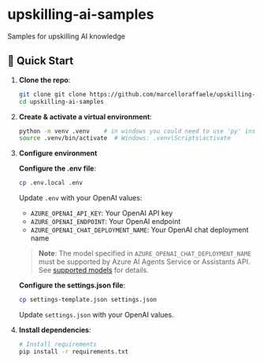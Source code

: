 # upskilling-ai-samples
Samples for upskilling AI knowledge


## 🚀 Quick Start

1. **Clone the repo**:
   ```bash
   git clone git clone https://github.com/marcelloraffaele/upskilling-ai-samples.git
   cd upskilling-ai-samples
   ```

2. **Create & activate a virtual environment**:
   ```bash
   python -m venv .venv    # in windows you could need to use 'py' instead of 'python'
   source .venv/bin/activate  # Windows: .venv\Scripts\activate
   ```

3. **Configure environment**

   **Configure the .env file**:
   ```bash
   cp .env.local .env
   ```
   Update `.env` with your OpenAI values:
   - `AZURE_OPENAI_API_KEY`: Your OpenAI API key
   - `AZURE_OPENAI_ENDPOINT`: Your OpenAI endpoint
   - `AZURE_OPENAI_CHAT_DEPLOYMENT_NAME`: Your OpenAI chat deployment name

   > **Note**: The model specified in `AZURE_OPENAI_CHAT_DEPLOYMENT_NAME` must be supported by Azure AI Agents Service or Assistants API. See [supported models](https://learn.microsoft.com/en-us/azure/ai-services/agents/concepts/model-region-support?tabs=python#azure-openai-models) for details.

   **Configure the settings.json file**:
   ```bash
   cp settings-template.json settings.json
   ```
   Update `settings.json` with your OpenAI values.

4. **Install dependencies**:
   ```bash
   # Install requirements
   pip install -r requirements.txt
   ```